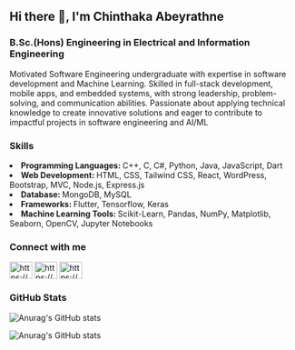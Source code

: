 ## Hi there 👋, I'm Chinthaka Abeyrathne
### B.Sc.(Hons) Engineering in Electrical and Information Engineering

Motivated Software Engineering undergraduate with expertise in software development and Machine Learning. Skilled in full-stack development, mobile apps, and embedded systems, with strong leadership, problem-solving, and communication abilities. Passionate about applying technical knowledge to create innovative solutions and eager to contribute to impactful projects in software engineering and AI/ML

### Skills
<li><b>Programming Languages: </b> C++, C, C#, Python, Java, JavaScript, Dart</li>
<li><b>Web Development: </b> HTML, CSS, Tailwind CSS, React,  WordPress, Bootstrap, MVC, Node.js, Express.js</li>
<li><b>Database: </b> MongoDB, MySQL</li>
<li><b>Frameworks: </b>  Flutter, Tensorflow, Keras</li>
<li><b>Machine Learning Tools: </b> Scikit-Learn, Pandas, NumPy, Matplotlib, Seaborn, OpenCV, Jupyter
 Notebooks</li>

<h3 align="left">Connect with me</h3>
<p align="left">
<a href="https://linkedin.com/in/https://www.linkedin.com/in/chinthaka-abeyrathne-5722921b7/" target="blank"><img align="center" src="https://raw.githubusercontent.com/rahuldkjain/github-profile-readme-generator/master/src/images/icons/Social/linked-in-alt.svg" alt="https://www.linkedin.com/in/chinthaka-abeyrathne-5722921b7/" height="30" width="40" /></a>
  <a href="https://instagram.com/https://www.instagram.com/___chinthaka99___/?next=%2f" target="blank"><img align="center" src="https://raw.githubusercontent.com/rahuldkjain/github-profile-readme-generator/master/src/images/icons/Social/instagram.svg" alt="https://www.instagram.com/___chinthaka99___/?next=%2f" height="30" width="40" /></a>
<a href="https://fb.com/https://www.facebook.com/chinthi99" target="blank"><img align="center" src="https://raw.githubusercontent.com/rahuldkjain/github-profile-readme-generator/master/src/images/icons/Social/facebook.svg" alt="https://www.facebook.com/chinthi99" height="30" width="40" /></a>


### GitHub Stats

![Anurag's GitHub stats](https://github-readme-stats.vercel.app/api?username=chinthaka99&show_icons=true&theme=dark)

![Anurag's GitHub stats](https://github-readme-stats.vercel.app/api?username=chinthaka99&show=reviews,discussions_started,discussions_answered,prs_merged,prs_merged_percentage&icons=true&theme=dark)








